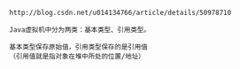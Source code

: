    http://blog.csdn.net/u014134766/article/details/50978710
    
    Java虚拟机中分为两类：基本类型、引用类型。

    基本类型保存原始值，引用类型保存的是引用值
    （引用值就是指对象在堆中所处的位置/地址）